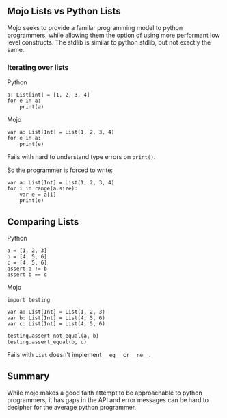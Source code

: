 ## Mojo Lists vs Python Lists

Mojo seeks to provide a familar programming model to python programmers, while allowing them the option of using more performant low level constructs. The stdlib is similar to python stdlib, but not exactly the same.

### Iterating over lists

Python
```
a: List[int] = [1, 2, 3, 4]
for e in a:
    print(a)
```

Mojo
```
var a: List[Int] = List(1, 2, 3, 4)
for e in a:
    print(e)
```

Fails with hard to understand type errors on `print()`.

So the programmer is forced to write:

```
var a: List[Int] = List(1, 2, 3, 4)
for i in range(a.size):
    var e = a[i]
    print(e)
```

## Comparing Lists

Python

```
a = [1, 2, 3]
b = [4, 5, 6]
c = [4, 5, 6]
assert a != b
assert b == c
```

Mojo

```
import testing

var a: List[Int] = List(1, 2, 3)
var b: List[Int] = List(4, 5, 6)
var c: List[Int] = List(4, 5, 6)

testing.assert_not_equal(a, b)
testing.assert_equal(b, c)
```

Fails with `List` doesn't implement `__eq__` or `__ne__`.

## Summary

While mojo makes a good faith attempt to be approachable to python programmers, it has gaps in the API and error messages can be hard to decipher for the average python programmer.
